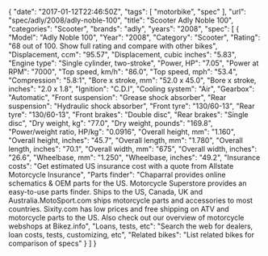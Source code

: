 {
    "date": "2017-01-12T22:46:50Z",
    "tags": [
        "motorbike",
        "spec"
    ],
    "url": "spec\/adly\/2008\/adly-noble-100",
    "title": "Scooter Adly Noble 100",
    "categories": "Scooter",
    "brands": "adly",
    "years": "2008",
    "spec": [
        {
            "Model": "Adly Noble 100",
            "Year": "2008",
            "Category": "Scooter",
            "Rating": "68 out of 100. Show full rating and compare with other bikes",
            "Displacement, ccm": "95.57",
            "Displacement, cubic inches": "5.83",
            "Engine type": "Single cylinder, two-stroke",
            "Power, HP": "7.05",
            "Power at RPM": "7000",
            "Top speed, km\/h": "86.0",
            "Top speed, mph": "53.4",
            "Compression": "5.8:1",
            "Bore x stroke, mm": "52.0 x 45.0",
            "Bore x stroke, inches": "2.0 x 1.8",
            "Ignition": "C.D.I",
            "Cooling system": "Air",
            "Gearbox": "Automatic",
            "Front suspension": "Grease shock absorber",
            "Rear suspension": "Hydraulic shock absorber",
            "Front tyre": "130\/60-13",
            "Rear tyre": "130\/60-13",
            "Front brakes": "Double disc",
            "Rear brakes": "Single disc",
            "Dry weight, kg": "77.0",
            "Dry weight, pounds": "169.8",
            "Power\/weight ratio, HP\/kg": "0.0916",
            "Overall height, mm": "1.160",
            "Overall height, inches": "45.7",
            "Overall length, mm": "1.780",
            "Overall length, inches": "70.1",
            "Overall width, mm": "675",
            "Overall width, inches": "26.6",
            "Wheelbase, mm": "1.250",
            "Wheelbase, inches": "49.2",
            "Insurance costs": "Get estimated US insurance cost with a quote from Allstate Motorcycle Insurance",
            "Parts finder": "Chaparral provides online schematics & OEM parts for the US.   Motorcycle Superstore provides an easy-to-use parts finder. Ships to the US, Canada, UK and Australia.MotoSport.com ships motorcycle parts and accessories to most countries.    Sixity.com has low prices and free shipping on ATV and motorcycle parts to the US. Also check out our overview of motorcycle webshops at Bikez.info",
            "Loans, tests, etc": "Search the web for dealers, loan costs, tests, customizing, etc",
            "Related bikes": "List related bikes for comparison of specs"
        }
    ]
}